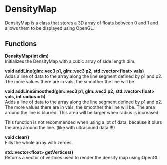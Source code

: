 # DensityMap

DensityMap is a class that stores a 3D array of floats between 0 and 1 and allows them to be displayed using OpenGL.

## Functions

<b>DensityMap(int dim)</b>  
Initializes the DensityMap with a cubic array of side length dim.

<b>void addLine(glm::vec3 p1, glm::vec3 p2, std::vector&lt;float&gt; vals)</b>  
Adds a line of data to the array along the line segment defined by p1 and p2.
The more values there are in vals, the smoother the line will be.

<b>void addLineSmoothed(glm::vec3 p1, glm::vec3 p2, std::vector&lt;float&gt; vals, int radius = 5)</b>  
Adds a line of data to the array along the line segment defined by p1 and p2.
The more values there are in vals, the smoother the line will be.
The area around the line is blurred. This area will be larger when radius is increased.

This function is not recommended when using a lot of data, because it blurs the area around the line.
(like with ultrasound data !!!)

<b>void clear()</b>  
Fills the whole array with zeroes.

<b>std::vector&lt;float&gt; getVertices()</b>  
Returns a vector of vertices used to render the density map using OpenGL.
